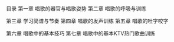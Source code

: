 目录
第一章 唱歌的器官与唱歌姿势
第二章 唱歌的呼吸与训练

第三章 学习简谱与节奏
第四章 唱歌的发声训练
第五章 唱歌的吐字咬字

第六章 唱歌中的基本技巧
第七章 唱歌中的基本KTV热门歌曲训练